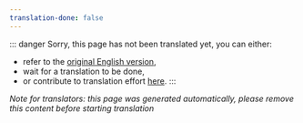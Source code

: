 ```yaml
---
translation-done: false
---
```

::: danger
Sorry, this page has not been translated yet, you can either:
- refer to the [original English version](<../../about/README.md>),
- wait for a translation to be done,
- or contribute to translation effort [here](https://github.com/bsmg/wiki).
:::

_Note for translators: this page was generated automatically, please remove this content before starting translation_
